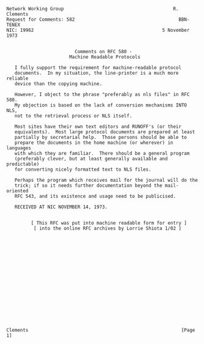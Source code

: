     Network Working Group                                        R. Clements
    Request for Comments: 582                                      BBN-TENEX
    NIC: 19962                                               5 November 1973


                             Comments on RFC 580 -
                           Machine Readable Protocols

       I fully support the requirement for machine-readable protocol
       documents.  In my situation, the line-printer is a much more reliable
       device than the copying machine.

       However, I object to the phrase "preferably as nls files" in RFC 580.
       My objection is based on the lack of conversion mechanisms INTO NLS,
       not to the retrieval process or NLS itself.

       Most sites have their own text editors and RUNOFF's (or their
       equivalents).  Most large protocol documents are prepared at least
       partially by secretarial help.  Those persons should be able to
       prepare the documents in the home machine (or wherever) in languages
       with which they are familiar.  There should be a general program
       (preferably clever, but at least generally available and predictable)
       for converting nicely formatted text to NLS files.

       Perhaps the program which receives mail for the journal will do the
       trick; if so it needs further documentation beyond the mail-oriented
       RFC 543, and its existence and usage need to be publicised.

       RECEIVED AT NIC NOVEMBER 14, 1973.


             [ This RFC was put into machine readable form for entry ]
              [ into the online RFC archives by Lorrie Shiota 1/02 ]


















    Clements                                                        [Page 1]
